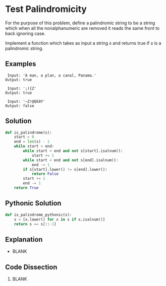 # Test Palindromicity
For the purpose of this problem, define a palindromic string to be a string which when all the nonalphanumeric are removed it reads the same front to back ignoring case.  
  
Implement a function which takes as input a string _s_ and returns true if _s_ is a palindromic string.  
  
## Examples
```
 Input: 'A man, a plan, a canal, Panama.'
Output: true

 Input: ';({Z'
Output: true

 Input: '~Z!@QE8Y'
Output: false
```
  
## Solution
```python
def is_palindrome(s):
    start = 0
    end = len(s) - 1
    while start < end:
        while start < end and not s[start].isalnum():
            start += 1
        while start < end and not s[end].isalnum():
            end -= 1
        if s[start].lower() != s[end].lower():
            return False
        start += 1
        end -= 1
    return True
```
  
## Pythonic Solution
```python
def is_palindrome_pythonic(s):
    s = [x.lower() for x in s if x.isalnum()]
    return s == s[::-1]
```
  
## Explanation
* BLANK
  
## Code Dissection
1. BLANK